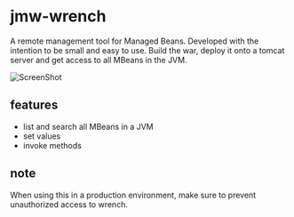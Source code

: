 # jmw-wrench

A remote management tool for Managed Beans. Developed with the intention to be small and easy to use. Build the war, deploy it onto a tomcat server and get access to all MBeans in the JVM.

![ScreenShot](https://raw.githubusercontent.com/headissue/jmx-wrench/master/detailScreen.png)

## features

* list and search all MBeans in a JVM
* set values
* invoke methods

## note

When using this in a production environment, make sure to prevent unauthorized access to wrench.